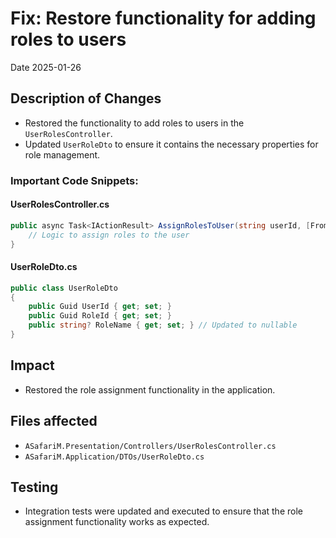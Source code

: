 # Fix: Restore functionality for adding roles to users

Date 2025-01-26

## Description of Changes
- Restored the functionality to add roles to users in the `UserRolesController`.
- Updated `UserRoleDto` to ensure it contains the necessary properties for role management.

### Important Code Snippets:

#### UserRolesController.cs
```csharp
public async Task<IActionResult> AssignRolesToUser(string userId, [FromBody] IEnumerable<Guid> roleIds) {
    // Logic to assign roles to the user
}
```

#### UserRoleDto.cs
```csharp
public class UserRoleDto
{
    public Guid UserId { get; set; }
    public Guid RoleId { get; set; }
    public string? RoleName { get; set; } // Updated to nullable
}
```

## Impact
- Restored the role assignment functionality in the application.

## Files affected
- `ASafariM.Presentation/Controllers/UserRolesController.cs`
- `ASafariM.Application/DTOs/UserRoleDto.cs`

## Testing
- Integration tests were updated and executed to ensure that the role assignment functionality works as expected.
